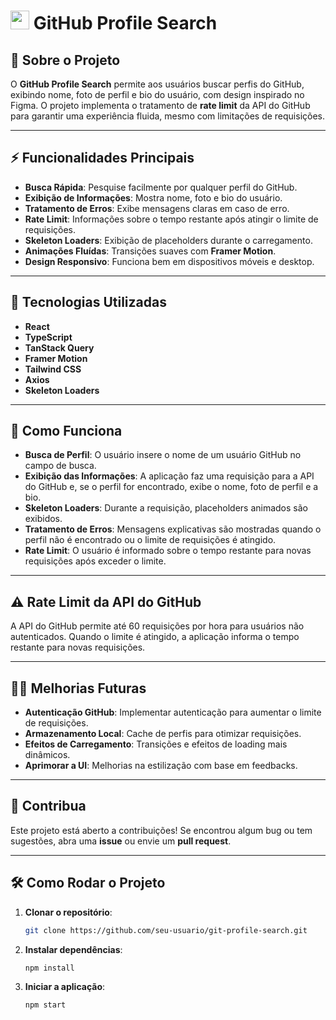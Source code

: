 # <img src="https://github.githubassets.com/images/modules/logos_page/GitHub-Mark.png" width="30" height="30"/> **GitHub Profile Search**

## 📝 **Sobre o Projeto**

O **GitHub Profile Search** permite aos usuários buscar perfis do GitHub, exibindo nome, foto de perfil e bio do usuário, com design inspirado no Figma. O projeto implementa o tratamento de **rate limit** da API do GitHub para garantir uma experiência fluida, mesmo com limitações de requisições.

---

## ⚡ **Funcionalidades Principais**

- **Busca Rápida**: Pesquise facilmente por qualquer perfil do GitHub.
- **Exibição de Informações**: Mostra nome, foto e bio do usuário.
- **Tratamento de Erros**: Exibe mensagens claras em caso de erro.
- **Rate Limit**: Informações sobre o tempo restante após atingir o limite de requisições.
- **Skeleton Loaders**: Exibição de placeholders durante o carregamento.
- **Animações Fluídas**: Transições suaves com **Framer Motion**.
- **Design Responsivo**: Funciona bem em dispositivos móveis e desktop.

---

## 🎨 **Tecnologias Utilizadas**

- **React**
- **TypeScript**
- **TanStack Query**
- **Framer Motion**
- **Tailwind CSS**
- **Axios**
- **Skeleton Loaders**

---

## 🔧 **Como Funciona**

- **Busca de Perfil**: O usuário insere o nome de um usuário GitHub no campo de busca.
- **Exibição das Informações**: A aplicação faz uma requisição para a API do GitHub e, se o perfil for encontrado, exibe o nome, foto de perfil e a bio.
- **Skeleton Loaders**: Durante a requisição, placeholders animados são exibidos.
- **Tratamento de Erros**: Mensagens explicativas são mostradas quando o perfil não é encontrado ou o limite de requisições é atingido.
- **Rate Limit**: O usuário é informado sobre o tempo restante para novas requisições após exceder o limite.

---

## ⚠️ **Rate Limit da API do GitHub**

A API do GitHub permite até 60 requisições por hora para usuários não autenticados. Quando o limite é atingido, a aplicação informa o tempo restante para novas requisições.

---

## 🧑‍💻 **Melhorias Futuras**

- **Autenticação GitHub**: Implementar autenticação para aumentar o limite de requisições.
- **Armazenamento Local**: Cache de perfis para otimizar requisições.
- **Efeitos de Carregamento**: Transições e efeitos de loading mais dinâmicos.
- **Aprimorar a UI**: Melhorias na estilização com base em feedbacks.

---

## 📝 **Contribua**

Este projeto está aberto a contribuições! Se encontrou algum bug ou tem sugestões, abra uma **issue** ou envie um **pull request**.

---

## 🛠️ **Como Rodar o Projeto**

1. **Clonar o repositório**:

   ```bash
   git clone https://github.com/seu-usuario/git-profile-search.git
2. **Instalar dependências**:

   ```bash
   npm install
3. **Iniciar a aplicação**:

   ```bash
   npm start
